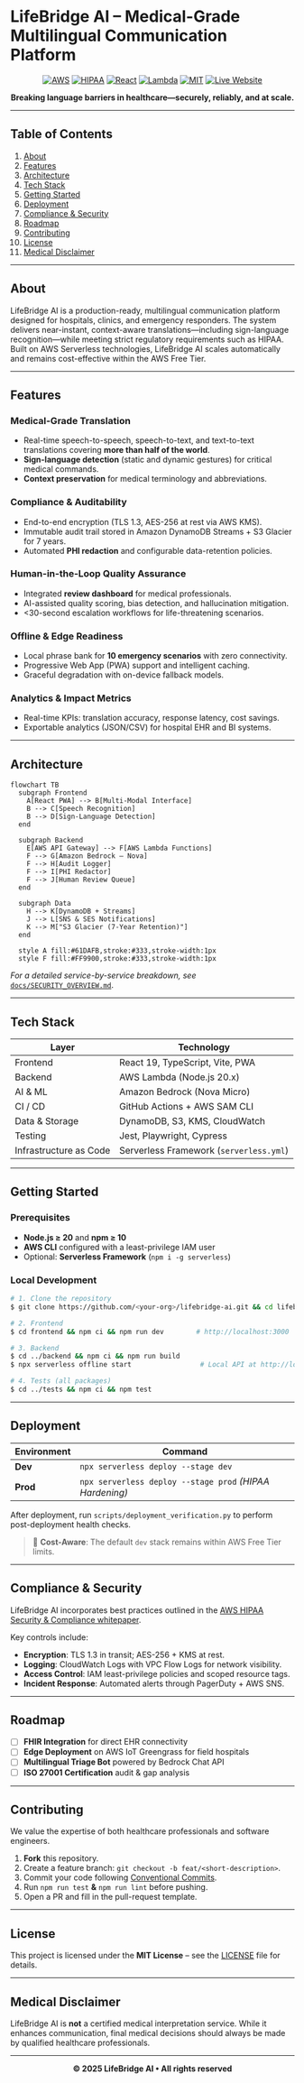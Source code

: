 # LifeBridge AI – Medical-Grade Multilingual Communication Platform

<div align="center">
  
  <!-- Badges -->
  <a href="https://aws.amazon.com/"><img src="https://img.shields.io/badge/Powered%20By-AWS%20Cloud-FF9900?style=for-the-badge&logo=amazonaws&logoColor=white" alt="AWS" /></a>
  <a href="docs/COMPLIANCE.md"><img src="https://img.shields.io/badge/HIPAA-Compliant-red?style=for-the-badge&logo=healthgraph" alt="HIPAA" /></a>
  <a href="https://react.dev"><img src="https://img.shields.io/badge/Frontend-React_&_TypeScript-61DAFB?style=for-the-badge&logo=react" alt="React" /></a>
  <a href="backend/serverless.yml"><img src="https://img.shields.io/badge/Backend-AWS_Lambda-FF9900?style=for-the-badge&logo=awslambda" alt="Lambda" /></a>
  <a href="LICENSE"><img src="https://img.shields.io/badge/License-MIT-green?style=for-the-badge" alt="MIT" /></a>
<a href="https://main.d3q4a2yer0r4c5.amplifyapp.com"><img src="https://img.shields.io/badge/Live-Website-blue?style=for-the-badge" alt="Live Website" /></a>

  <p><strong>Breaking language barriers in healthcare—securely, reliably, and at scale.</strong></p>
</div>

---

## Table of Contents
1. [About](#about)
2. [Features](#features)
3. [Architecture](#architecture)
4. [Tech Stack](#tech-stack)
5. [Getting Started](#getting-started)
6. [Deployment](#deployment)
7. [Compliance & Security](#compliance--security)
8. [Roadmap](#roadmap)
9. [Contributing](#contributing)
10. [License](#license)
11. [Medical Disclaimer](#medical-disclaimer)

---

## About
LifeBridge AI is a production-ready, multilingual communication platform designed for hospitals, clinics, and emergency responders. The system delivers near-instant, context-aware translations—including sign-language recognition—while meeting strict regulatory requirements such as HIPAA. Built on AWS Serverless technologies, LifeBridge AI scales automatically and remains cost-effective within the AWS Free Tier.

---

## Features
### Medical-Grade Translation
* Real-time speech-to-speech, speech-to-text, and text-to-text translations covering **more than half of the world**.
* **Sign-language detection** (static and dynamic gestures) for critical medical commands.
* **Context preservation** for medical terminology and abbreviations.

### Compliance & Auditability
* End-to-end encryption (TLS 1.3, AES-256 at rest via AWS KMS).
* Immutable audit trail stored in Amazon DynamoDB Streams + S3 Glacier for 7 years.
* Automated **PHI redaction** and configurable data-retention policies.

### Human-in-the-Loop Quality Assurance
* Integrated **review dashboard** for medical professionals.
* AI-assisted quality scoring, bias detection, and hallucination mitigation.
* <30-second escalation workflows for life-threatening scenarios.

### Offline & Edge Readiness
* Local phrase bank for **10 emergency scenarios** with zero connectivity.
* Progressive Web App (PWA) support and intelligent caching.
* Graceful degradation with on-device fallback models.

### Analytics & Impact Metrics
* Real-time KPIs: translation accuracy, response latency, cost savings.
* Exportable analytics (JSON/CSV) for hospital EHR and BI systems.

---

## Architecture
```mermaid
flowchart TB
  subgraph Frontend
    A[React PWA] --> B[Multi-Modal Interface]
    B --> C[Speech Recognition]
    B --> D[Sign-Language Detection]
  end

  subgraph Backend
    E[AWS API Gateway] --> F[AWS Lambda Functions]
    F --> G[Amazon Bedrock – Nova]
    F --> H[Audit Logger]
    F --> I[PHI Redactor]
    F --> J[Human Review Queue]
  end

  subgraph Data
    H --> K[DynamoDB + Streams]
    J --> L[SNS & SES Notifications]
    K --> M["S3 Glacier (7-Year Retention)"]
  end

  style A fill:#61DAFB,stroke:#333,stroke-width:1px
  style F fill:#FF9900,stroke:#333,stroke-width:1px
```
*For a detailed service-by-service breakdown, see* [`docs/SECURITY_OVERVIEW.md`](docs/SECURITY_OVERVIEW.md).

---

## Tech Stack
| Layer                | Technology                          |
|----------------------|--------------------------------------|
| Frontend             | React 19, TypeScript, Vite, PWA      |
| Backend              | AWS Lambda (Node.js 20.x)            |
| AI & ML              | Amazon Bedrock (Nova Micro)          |
| CI / CD              | GitHub Actions + AWS SAM CLI          |
| Data & Storage       | DynamoDB, S3, KMS, CloudWatch        |
| Testing              | Jest, Playwright, Cypress            |
| Infrastructure as Code | Serverless Framework (`serverless.yml`) |

---

## Getting Started
### Prerequisites
* **Node.js ≥ 20** and **npm ≥ 10**
* **AWS CLI** configured with a least-privilege IAM user
* Optional: **Serverless Framework** (`npm i -g serverless`)

### Local Development
```bash
# 1. Clone the repository
$ git clone https://github.com/<your-org>/lifebridge-ai.git && cd lifebridge-ai

# 2. Frontend
$ cd frontend && npm ci && npm run dev        # http://localhost:3000

# 3. Backend
$ cd ../backend && npm ci && npm run build
$ npx serverless offline start                 # Local API at http://localhost:4000

# 4. Tests (all packages)
$ cd ../tests && npm ci && npm test
```

---

## Deployment
| Environment | Command                                                   |
|-------------|-----------------------------------------------------------|
| **Dev**     | `npx serverless deploy --stage dev`                       |
| **Prod**    | `npx serverless deploy --stage prod` *(HIPAA Hardening)*  |

After deployment, run `scripts/deployment_verification.py` to perform post-deployment health checks.

> 💸 **Cost-Aware**: The default `dev` stack remains within AWS Free Tier limits.

---

## Compliance & Security
LifeBridge AI incorporates best practices outlined in the [AWS HIPAA Security & Compliance whitepaper](https://d1.awsstatic.com/whitepapers/compliance/AWS_HIPAA_Compliance_Whitepaper.pdf).

Key controls include:
* **Encryption**: TLS 1.3 in transit; AES-256 + KMS at rest.
* **Logging**: CloudWatch Logs with VPC Flow Logs for network visibility.
* **Access Control**: IAM least-privilege policies and scoped resource tags.
* **Incident Response**: Automated alerts through PagerDuty + AWS SNS.

---

## Roadmap
- [ ] **FHIR Integration** for direct EHR connectivity
- [ ] **Edge Deployment** on AWS IoT Greengrass for field hospitals
- [ ] **Multilingual Triage Bot** powered by Bedrock Chat API
- [ ] **ISO 27001 Certification** audit & gap analysis

---

## Contributing
We value the expertise of both healthcare professionals and software engineers.

1. **Fork** this repository.
2. Create a feature branch: `git checkout -b feat/<short-description>`.
3. Commit your code following [Conventional Commits](https://www.conventionalcommits.org/).
4. Run `npm run test` **&** `npm run lint` before pushing.
5. Open a PR and fill in the pull-request template.

---

## License
This project is licensed under the **MIT License** – see the [LICENSE](LICENSE) file for details.

---

## Medical Disclaimer
LifeBridge AI is **not** a certified medical interpretation service. While it enhances communication, final medical decisions should always be made by qualified healthcare professionals.

---

<div align="center">
  <strong>© 2025 LifeBridge AI • All rights reserved</strong>
</div> 